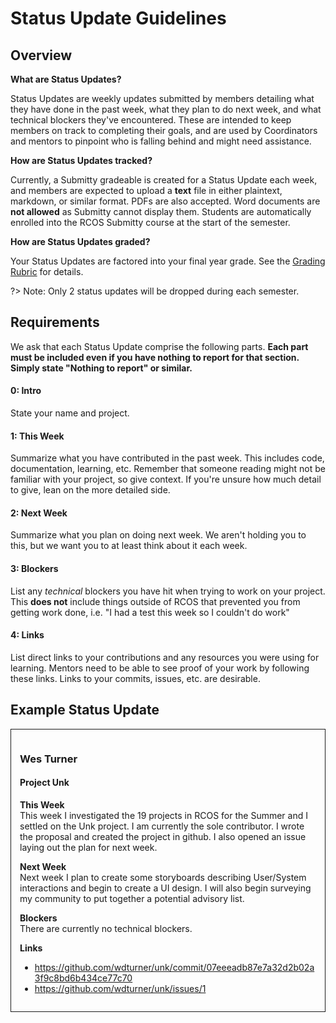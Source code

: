 # Status Update Guidelines

## Overview

**What are Status Updates?**

Status Updates are weekly updates submitted by members detailing what they have done in the past week, what they plan to do next week, and what technical blockers they've encountered. These are intended to keep members on track to completing their goals, and are used by Coordinators and mentors to pinpoint who is falling behind and might need assistance.

**How are Status Updates tracked?**

Currently, a Submitty gradeable is created for a Status Update each week, and members are expected to upload a **text** file in either plaintext, markdown, or similar format. PDFs are also accepted. Word documents are **not allowed** as Submitty cannot display them. Students are automatically enrolled into the RCOS Submitty course at the start of the semester.

**How are Status Updates graded?**

Your Status Updates are factored into your final year grade. See the [Grading Rubric](grading/rubric) for details.

?> Note: Only 2 status updates will be dropped during each semester.

## Requirements

We ask that each Status Update comprise the following parts. **Each part must be included even if you have nothing to report for that section. Simply state "Nothing to report" or similar.**

#### 0: Intro
State your name and project.

#### 1: This Week
Summarize what you have contributed in the past week. This includes code, documentation, learning, etc. Remember that someone reading might not be familiar with your project, so give context. If you're unsure how much detail to give, lean on the more detailed side.

#### 2: Next Week
Summarize what you plan on doing next week. We aren't holding you to this, but we want you to at least think about it each week.

#### 3: Blockers
List any *technical* blockers you have hit when trying to work on your project. This **does not** include things outside of RCOS that prevented you from getting work done, i.e. "I had a test this week so I couldn't do work"


#### 4: Links
List direct links to your contributions and any resources you were using for learning. Mentors need to be able to see proof of your work by following these links. Links to your commits, issues, etc. are desirable.


## Example Status Update
<div style="border: 1px solid; padding: 1em;">

### Wes Turner
#### Project Unk

**This Week**<br>This week I investigated the 19 projects in RCOS for the Summer and I settled on the Unk project. I am currently the sole contributor. I wrote the proposal and created the project in github. I also opened an issue laying out the plan for next week. 

**Next Week**<br>Next week I plan to create some storyboards describing User/System interactions and begin to create a UI design. I will also begin surveying my community to put together a potential advisory list.

**Blockers**<br>There are currently no technical blockers.

**Links**<br>
- https://github.com/wdturner/unk/commit/07eeeadb87e7a32d2b02a3f9c8bd6b434ce77c70
- https://github.com/wdturner/unk/issues/1


</div>
